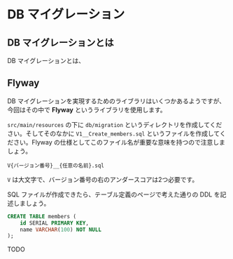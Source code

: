 # DB マイグレーション

## DB マイグレーションとは

DB マイグレーションとは、

## Flyway

DB マイグレーションを実現するためのライブラリはいくつかあるようですが、今回はその中で **Flyway** というライブラリを使用します。

```src/main/resources``` の下に ```db/migration``` というディレクトリを作成してください。そしてそのなかに ```V1__Create_members.sql``` というファイルを作成してください。Flyway の仕様としてこのファイル名が重要な意味を持つので注意しましょう。

```
V{バージョン番号}__{任意の名前}.sql
```

```V``` は大文字で、バージョン番号の右のアンダースコアは2つ必要です。

SQL ファイルが作成できたら、テーブル定義のページで考えた通りの DDL を記述しましょう。

```sql
CREATE TABLE members (
    id SERIAL PRIMARY KEY,
    name VARCHAR(100) NOT NULL
);
```

TODO
